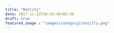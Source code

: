 ```yaml
---
title: "Netlify"
date: 2017-11-22T18:53:46+05:30
draft: true
featured_image : "images/category2/netifly.png"
---
```



